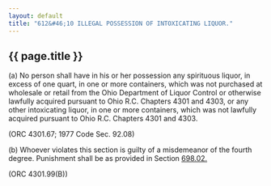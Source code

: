 ```yaml
---
layout: default 
title: "612&#46;10 ILLEGAL POSSESSION OF INTOXICATING LIQUOR."
---
```


{{ page.title }}
----------------

​(a) No person shall have in his or her possession any spirituous
liquor, in excess of one quart, in one or more containers, which was not
purchased at wholesale or retail from the Ohio Department of Liquor
Control or otherwise lawfully acquired pursuant to Ohio R.C. Chapters
4301 and 4303, or any other intoxicating liquor, in one or more
containers, which was not lawfully acquired pursuant to Ohio R.C.
Chapters 4301 and 4303.

(ORC 4301.67; 1977 Code Sec. 92.08)

​(b) Whoever violates this section is guilty of a misdemeanor of the
fourth degree. Punishment shall be as provided in Section
[698.02.](38e2f631.html)

(ORC 4301.99(B))
